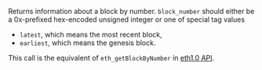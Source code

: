 Returns information about a block by number. `block_number` should either be
a 0x-prefixed hex-encoded unsigned integer or one of special tag values
- `latest`, which means the most recent block,
- `earliest`, which means the genesis block.

This call is the equivalent of `eth_getBlockByNumber` in [eth1.0 API](https://playground.open-rpc.org/?schemaUrl=https://raw.githubusercontent.com/ethereum/eth1.0-apis/assembled-spec/openrpc.json&uiSchema%5BappBar%5D%5Bui:splitView%5D=true&uiSchema%5BappBar%5D%5Bui:input%5D=false&uiSchema%5BappBar%5D%5Bui:examplesDropdown%5D=false).
